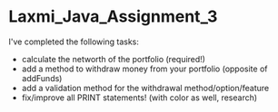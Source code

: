 # Laxmi_Java_Assignment_3

I've completed the following tasks: 
- calculate the networth of the portfolio (required!)
- add a method to withdraw money from your portfolio (opposite of addFunds)
- add a validation method for the withdrawal method/option/feature
- fix/improve all PRINT statements! (with color as well, research)
